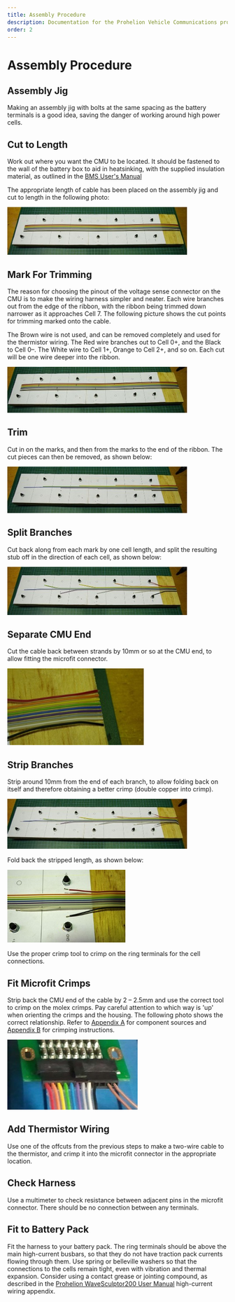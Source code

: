 ```yaml
---
title: Assembly Procedure
description: Documentation for the Prohelion Vehicle Communications protocol
order: 2
---
```


# Assembly Procedure

## Assembly Jig

Making an assembly jig with bolts at the same spacing as the battery terminals is a good idea, saving the danger of working around high power cells.

## Cut to Length

Work out where you want the CMU to be located.  It should be fastened to the wall of the battery box to aid in heatsinking, with the supplied insulation material, as outlined in the [BMS User's Manual](http://localhost:4000/Battery_Management_System/User_Manual/Overview.md)

The appropriate length of cable has been placed on the assembly jig and cut to length in the following photo:

![Cable Length](images/Cut_to_length.jpg)

## Mark For Trimming

The reason for choosing the pinout of the voltage sense connector on the CMU is to make the wiring harness simpler and neater.  Each wire branches out from the edge of the ribbon, with the ribbon being trimmed down narrower as it approaches Cell 7.  The following picture shows the cut points for trimming marked onto the cable.  

The Brown wire is not used, and can be removed completely and used for the thermistor wiring.  The Red wire branches out to Cell 0+, and the Black to Cell 0–.  The White wire to Cell 1+, Orange to Cell 2+, and so on.  Each cut will be one wire deeper into the ribbon.

![Trimming Marks](images/Mark_for_trimming.jpg)

## Trim

Cut in on the marks, and then from the marks to the end of the ribbon.  The cut pieces can then be removed, as shown below:

![Trimming Marks](images/Trim.jpg)

## Split Branches

Cut back along from each mark by one cell length, and split the resulting stub off in the direction of each cell, as shown below:

![Trimming Marks](images/Split_branches.jpg)

## Separate CMU End

Cut the cable back between strands by 10mm or so at the CMU end, to allow fitting the microfit connector.

![separate CMU end](images/Separate_CMU_end.jpg)

## Strip Branches

Strip around 10mm from the end of each branch, to allow folding back on itself and therefore obtaining a better crimp (double copper into crimp).

![Cut Marks for Strip Branches 1](images/Strip_branches.jpg)

Fold back the stripped length, as shown below:

![Cut Marks for Strip Branches 1](images/Strip_branches2.jpg)

Use the proper crimp tool to crimp on the ring terminals for the cell connections.

## Fit Microfit Crimps

Strip back the CMU end of the cable by 2 – 2.5mm and use the correct tool to crimp on the molex crimps.  Pay careful attention to which way is 'up' when orienting the crimps and the housing.  The following photo shows the correct relationship. Refer to [Appendix A](Appendix_A.md) for component sources and [Appendix B](Appendix_B.md) for crimping instructions.

![CMU end](images/Fit_microfit_crimps.jpg)

## Add Thermistor Wiring

Use one of the offcuts from the previous steps to make a two-wire cable to the thermistor, and crimp it into the microfit connector in the appropriate location.

## Check Harness

Use a multimeter to check resistance between adjacent pins in the microfit connector.  There should be no connection between any terminals.  

## Fit to Battery Pack

Fit the harness to your battery pack.  The ring terminals should be above the main high-current busbars, so that they do not have traction pack currents flowing through them.  Use spring or belleville washers so that the connections to the cells remain tight, even with vibration and thermal expansion.  Consider using a contact grease or jointing compound, as described in the [Prohelion WaveSculptor200 User Manual](../../Motor%20Controllers/WaveSculptor200_User_Manual/Overview.md) high-current wiring appendix.

